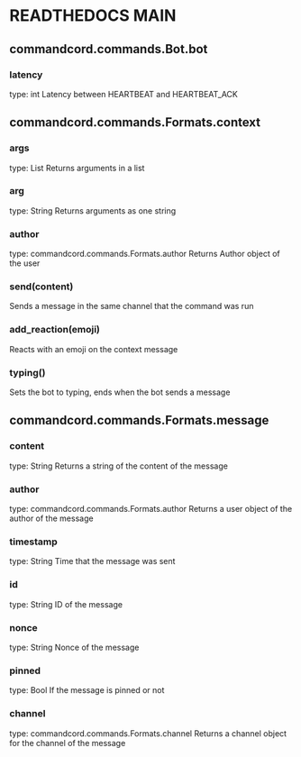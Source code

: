 # READTHEDOCS MAIN


## commandcord.commands.Bot.bot
### latency
type: int
Latency between HEARTBEAT and HEARTBEAT_ACK


## commandcord.commands.Formats.context

### args
type: List
Returns arguments in a list

### arg
type: String
Returns arguments as one string

### author
type: commandcord.commands.Formats.author
Returns Author object of the user

### send(content)
Sends a message in the same channel that the command was run

### add_reaction(emoji)
Reacts with an emoji on the context message

### typing()
Sets the bot to typing, ends when the bot sends a message


## commandcord.commands.Formats.message

### content
type: String
Returns a string of the content of the message

### author
type: commandcord.commands.Formats.author
Returns a user object of the author of the message

### timestamp
type: String
Time that the message was sent

### id
type: String
ID of the message

### nonce
type: String
Nonce of the message

### pinned
type: Bool
If the message is pinned or not

### channel
type: commandcord.commands.Formats.channel
Returns a channel object for the channel of the message

